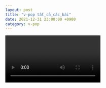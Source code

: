 ```yaml
---
layout: post
title: "v-pop tất_cả_các_bài"
date: 2021-12-31 23:00:00 +0900
category: v-pop
---
```


<div class="video-container">
    <video id="player" class="video-js vjs-default-skin vjs-big-play-centered" data-json="/public/json/v-pop/v-pop tất_cả_các_bài.json"></video>
</div>

```
```